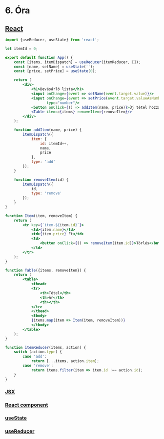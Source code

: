# 6. Óra

## [React](https://react.dev/)

```jsx
import {useReducer, useState} from 'react';

let itemId = 0;

export default function App() {
    const [items, itemDispatch] = useReducer(itemReducer, []);
    const [name, setName] = useState('');
    const [price, setPrice] = useState(0);

    return (
        <div>
            <h1>Bevásárló lista</h1>
            <input onChange={event => setName(event.target.value)}/>
            <input onChange={event => setPrice(event.target.valueAsNumber)}
                   type="number"/>
            <button onClick={() => addItem(name, price)}>Új tétel hozzáadása</button>
            <Table items={items} removeItem={removeItem}/>
        </div>
    );

    function addItem(name, price) {
        itemDispatch({
            item: {
                id: itemId++,
                name,
                price
            },
            type: 'add'
        });
    }

    function removeItem(id) {
        itemDispatch({
            id,
            type: 'remove'
        });
    }
}

function Item(item, removeItem) {
    return (
        <tr key={`item-${item.id}`}>
            <td>{item.name}</td>
            <td>{item.price} Ft</td>
            <td>
                <button onClick={() => removeItem(item.id)}>Törlés</button>
            </td>
        </tr>
    );
}

function Table({items, removeItem}) {
    return (
        <table>
            <thead>
            <tr>
                <th>Tétel</th>
                <th>Ár</th>
                <th></th>
            </tr>
            </thead>
            <tbody>
            {items.map(item => Item(item, removeItem))}
            </tbody>
        </table>
    );
}

function itemReducer(items, action) {
    switch (action.type) {
        case 'add':
            return [...items, action.item];
        case 'remove':
            return items.filter(item => item.id !== action.id);
    }
}
```

### [JSX](https://react.dev/learn/writing-markup-with-jsx)

### [React component](https://react.dev/learn/your-first-component)

### [useState](https://react.dev/learn/updating-objects-in-state)

### [useReducer](https://react.dev/learn/extracting-state-logic-into-a-reducer)
